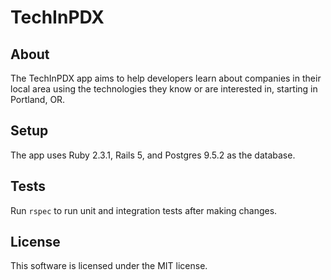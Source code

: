# TechInPDX

## About

The TechInPDX app aims to help developers learn about companies in their local area using the technologies they know or are interested in, starting in Portland, OR.

## Setup

The app uses Ruby 2.3.1, Rails 5, and Postgres 9.5.2 as the database.

## Tests

Run `rspec` to run unit and integration tests after making changes.

## License

This software is licensed under the MIT license.
